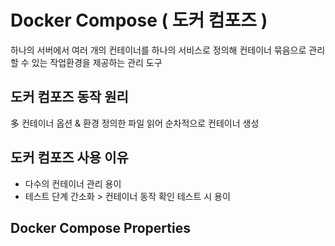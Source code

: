 # Docker Compose ( 도커 컴포즈 )
하나의 서버에서 여러 개의 컨테이너를 하나의 서비스로 정의해 컨테이너 묶음으로 관리할 수 있는 작업환경을 제공하는 관리 도구

## 도커 컴포즈 동작 원리
多 컨테이너 옵션 & 환경 정의한 파일 읽어 순차적으로 컨테이너 생성

## 도커 컴포즈 사용 이유
- 다수의 컨테이너 관리 용이
- 테스트 단계 간소화 > 컨테이너 동작 확인 테스트 시 용이

## Docker Compose Properties

